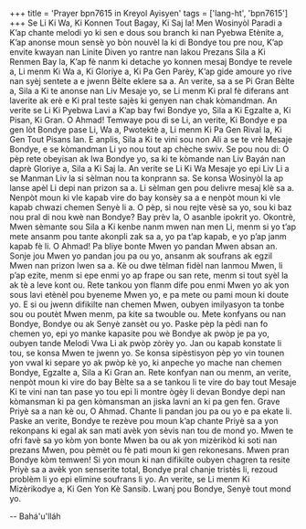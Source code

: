 +++
title = 'Prayer bpn7615 in Kreyol Ayisyen'
tags = ['lang-ht', 'bpn7615']
+++
Se Li Ki Wa, Ki Konnen Tout Bagay, Ki Saj la!
	Men Wosinyòl Paradi a K’ap chante melodi yo ki sen e dous sou branch ki nan Pyebwa Etènite a, K’ap anonse moun sensè yo bòn nouvèl la ki di Bondye tou pre nou, K’ap envite kwayan nan Linite Diven yo rantre nan lakou Prezans Sila a Ki Renmen Bay la, K’ap fè nanm ki detache yo konnen mesaj Bondye te revele a, Li menm Ki Wa a, Ki Gloriye a, Ki Pa Gen Parèy, K’ap gide amoure yo rive nan syèj sentete a e jwenn Bèlte eklere sa a.
	An verite, sa a se Pi Gran Bèlte a, Sila a Ki te anonse nan Liv Mesaje yo, se Li menm Ki pral fè diferans ant laverite ak erè e Ki pral teste sajès ki genyen nan chak kòmandman. An verite se Li Ki Pyebwa Lavi a K’ap bay fwi Bondye yo, Sila a Ki Egzalte a, Ki Pisan, Ki Gran. 
	O Ahmad! Temwaye pou di se Li, an verite, Ki Bondye e pa gen lòt Bondye pase Li, Wa a, Pwotektè a, Li menm Ki Pa Gen Rival la, Ki Gen Tout Pisans lan. E anplis, Sila a Ki te vini sou non Ali a   se te vrè Mesaje Bondye, e se kòmandman Li yo nou tout ap chèche swiv. 
	Se pou nou di: O pèp rete obeyisan ak lwa Bondye yo, sa ki te kòmande nan Liv Bayán nan daprè Gloriye a, Sila a Ki Saj la. An verite se Li Ki Wa Mesaje yo epi Liv Li a se Manman Liv la si sèlman nou ta konprann sa.
	Se konsa Wosinyòl la ap lanse apèl Li depi nan prizon sa a. Li sèlman gen pou delivre mesaj klè sa a. Nenpòt moun ki vle kapab vire do bay konsèy sa a e nenpòt moun ki vle kapab chwazi chemen Senyè li a.
	O pèp, si nou rejte vèsè sa yo, sou ki baz nou pral di nou kwè nan Bondye? Bay prèv la, O asanble ipokrit yo.
	Okontrè, Mwen sèmante sou Sila a Ki kenbe nanm mwen nan men Li, menm si yo t’ap mete ansanm pou tante akonpli zak sa a, yo pa t’ap kapab, e yo p’ap janm kapab fè li.
	O Ahmad! Pa bliye bonte Mwen yo pandan Mwen absan an. Sonje jou Mwen yo pandan jou pa ou yo, ansanm ak soufrans ak egzil Mwen nan prizon lwen sa a. Kè ou dwe tèlman fidèl nan lanmou Mwen, li p’ap ezite, menm si epe enmi yo ap frape ou san rete, menm si tout syèl la ak tè a leve kont ou.
	Rete tankou yon flanm dife pou enmi Mwen yo ak yon sous lavi etènèl pou byeneme Mwen yo, e pa mete ou pami moun ki doute yo.
	E si ou jwenn difikilte nan chemen Mwen, oubyen imilyasyon ta tonbe sou ou poutèt Mwen menm, pa kite sa twouble ou. 
	Mete konfyans ou nan Bondye, Bondye ou ak Senyè zansèt ou yo. Paske pèp la pèdi nan fo chemen yo, epi yo manke kapasite pou wè Bondye ak pwòp je pa yo, oubyen tande Melodi Vwa Li ak pwòp zòrèy yo. Jan ou kapab konstate li tou, se konsa Mwen te jwenn yo.
	Se konsa sipèstisyon pèp yo vin tounen yon vwal ki separe yo ak pwòp kè yo, ki anpeche yo mache nan chemen Bondye, Egzalte a, Sila a Ki Gran an.
	Rete konfyan nan ou menm, an verite, nenpòt moun ki vire do bay Bèlte sa a se tankou li te vire do bay tout Mesaje Ki te vini nan tan pase yo tou epi li montre ògèy li devan Bondye depi nan kòmansman ki pa gen kòmansman an jiska lavni an ki pa gen fen.
	Grave Priyè sa a nan kè ou, O Ahmad. Chante li pandan jou pa ou yo e pa ekate li. Paske an verite, Bondye te rezève pou moun k’ap chante Priyè sa a yon rekonpans ki egal ak san mati avèk yon sèvis nan tou de mond yo. Mwen te ofri favè sa yo kòm yon bonte Mwen ba ou ak yon mizèrikòd ki soti nan prezans Mwen, pou pèmèt ou fè pati moun ki gen rekonesans.
	Mwen pran Bondye kòm temwen! Si yon moun ki nan difikilte oubyen chagren ta resite Priyè sa a avèk yon senserite total, Bondye pral chanje tristès li, rezoud problèm li yo epi elimine soufrans li yo. 
	An verite, se Li menm Ki Mizèrikodye a, Ki Gen Yon Kè Sansib. Lwanj pou Bondye, Senyè tout mond yo.

-- Bahá'u'lláh
